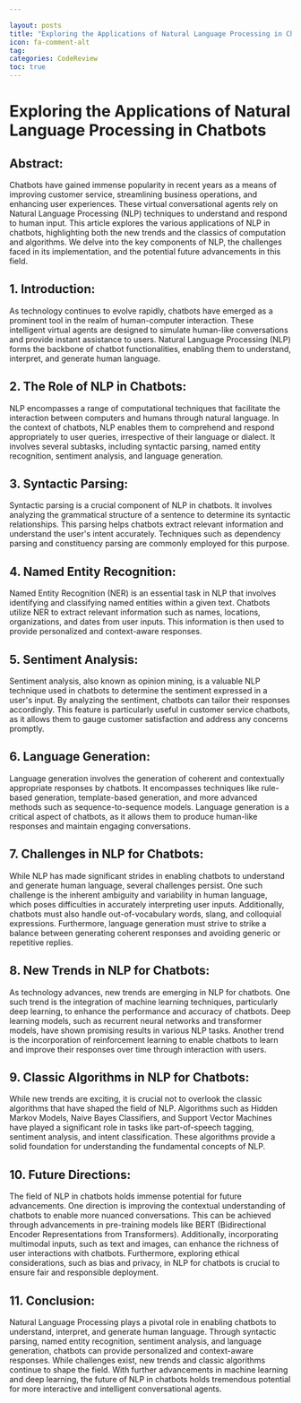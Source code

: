 ```yaml
---

layout: posts
title: "Exploring the Applications of Natural Language Processing in Chatbots"
icon: fa-comment-alt
tag:      
categories: CodeReview
toc: true
---
```




# Exploring the Applications of Natural Language Processing in Chatbots

## Abstract:
Chatbots have gained immense popularity in recent years as a means of improving customer service, streamlining business operations, and enhancing user experiences. These virtual conversational agents rely on Natural Language Processing (NLP) techniques to understand and respond to human input. This article explores the various applications of NLP in chatbots, highlighting both the new trends and the classics of computation and algorithms. We delve into the key components of NLP, the challenges faced in its implementation, and the potential future advancements in this field.

## 1. Introduction:
As technology continues to evolve rapidly, chatbots have emerged as a prominent tool in the realm of human-computer interaction. These intelligent virtual agents are designed to simulate human-like conversations and provide instant assistance to users. Natural Language Processing (NLP) forms the backbone of chatbot functionalities, enabling them to understand, interpret, and generate human language.

## 2. The Role of NLP in Chatbots:
NLP encompasses a range of computational techniques that facilitate the interaction between computers and humans through natural language. In the context of chatbots, NLP enables them to comprehend and respond appropriately to user queries, irrespective of their language or dialect. It involves several subtasks, including syntactic parsing, named entity recognition, sentiment analysis, and language generation.

## 3. Syntactic Parsing:
Syntactic parsing is a crucial component of NLP in chatbots. It involves analyzing the grammatical structure of a sentence to determine its syntactic relationships. This parsing helps chatbots extract relevant information and understand the user's intent accurately. Techniques such as dependency parsing and constituency parsing are commonly employed for this purpose.

## 4. Named Entity Recognition:
Named Entity Recognition (NER) is an essential task in NLP that involves identifying and classifying named entities within a given text. Chatbots utilize NER to extract relevant information such as names, locations, organizations, and dates from user inputs. This information is then used to provide personalized and context-aware responses.

## 5. Sentiment Analysis:
Sentiment analysis, also known as opinion mining, is a valuable NLP technique used in chatbots to determine the sentiment expressed in a user's input. By analyzing the sentiment, chatbots can tailor their responses accordingly. This feature is particularly useful in customer service chatbots, as it allows them to gauge customer satisfaction and address any concerns promptly.

## 6. Language Generation:
Language generation involves the generation of coherent and contextually appropriate responses by chatbots. It encompasses techniques like rule-based generation, template-based generation, and more advanced methods such as sequence-to-sequence models. Language generation is a critical aspect of chatbots, as it allows them to produce human-like responses and maintain engaging conversations.

## 7. Challenges in NLP for Chatbots:
While NLP has made significant strides in enabling chatbots to understand and generate human language, several challenges persist. One such challenge is the inherent ambiguity and variability in human language, which poses difficulties in accurately interpreting user inputs. Additionally, chatbots must also handle out-of-vocabulary words, slang, and colloquial expressions. Furthermore, language generation must strive to strike a balance between generating coherent responses and avoiding generic or repetitive replies.

## 8. New Trends in NLP for Chatbots:
As technology advances, new trends are emerging in NLP for chatbots. One such trend is the integration of machine learning techniques, particularly deep learning, to enhance the performance and accuracy of chatbots. Deep learning models, such as recurrent neural networks and transformer models, have shown promising results in various NLP tasks. Another trend is the incorporation of reinforcement learning to enable chatbots to learn and improve their responses over time through interaction with users.

## 9. Classic Algorithms in NLP for Chatbots:
While new trends are exciting, it is crucial not to overlook the classic algorithms that have shaped the field of NLP. Algorithms such as Hidden Markov Models, Naive Bayes Classifiers, and Support Vector Machines have played a significant role in tasks like part-of-speech tagging, sentiment analysis, and intent classification. These algorithms provide a solid foundation for understanding the fundamental concepts of NLP.

## 10. Future Directions:
The field of NLP in chatbots holds immense potential for future advancements. One direction is improving the contextual understanding of chatbots to enable more nuanced conversations. This can be achieved through advancements in pre-training models like BERT (Bidirectional Encoder Representations from Transformers). Additionally, incorporating multimodal inputs, such as text and images, can enhance the richness of user interactions with chatbots. Furthermore, exploring ethical considerations, such as bias and privacy, in NLP for chatbots is crucial to ensure fair and responsible deployment.

## 11. Conclusion:
Natural Language Processing plays a pivotal role in enabling chatbots to understand, interpret, and generate human language. Through syntactic parsing, named entity recognition, sentiment analysis, and language generation, chatbots can provide personalized and context-aware responses. While challenges exist, new trends and classic algorithms continue to shape the field. With further advancements in machine learning and deep learning, the future of NLP in chatbots holds tremendous potential for more interactive and intelligent conversational agents.